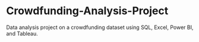 # Crowdfunding-Analysis-Project
Data analysis project on a crowdfunding dataset using SQL, Excel, Power BI, and Tableau.
